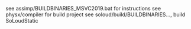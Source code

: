 see assimp/BUILDBINARIES_MSVC2019.bat for instructions
see physx/compiler for build project
see soloud/build/BUILDBINARIES..., build SoLoudStatic 